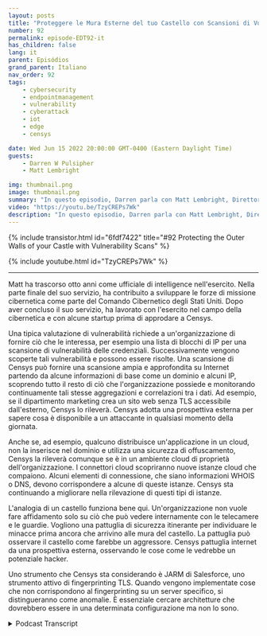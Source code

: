 ```yaml
---
layout: posts
title: "Proteggere le Mura Esterne del tuo Castello con Scansioni di Vulnerabilità"
number: 92
permalink: episode-EDT92-it
has_children: false
lang: it
parent: Episódios
grand_parent: Italiano
nav_order: 92
tags:
    - cybersecurity
    - endpointmanagement
    - vulnerability
    - cyberattack
    - iot
    - edge
    - censys

date: Wed Jun 15 2022 20:00:00 GMT-0400 (Eastern Daylight Time)
guests:
    - Darren W Pulsipher
    - Matt Lembright

img: thumbnail.png
image: thumbnail.png
summary: "In questo episodio, Darren parla con Matt Lembright, Direttore delle Applicazioni Federali di Censys, su come Censys valuta la superficie di attacco per i dispositivi connessi a Internet, consentendo alle organizzazioni di eliminare le vulnerabilità."
video: "https://youtu.be/TzyCREPs7Wk"
description: "In questo episodio, Darren parla con Matt Lembright, Direttore delle Applicazioni Federali di Censys, su come Censys valuta la superficie di attacco per i dispositivi connessi a Internet, consentendo alle organizzazioni di eliminare le vulnerabilità."
---
```


<div>
{% include transistor.html id="6fdf7422" title="#92 Protecting the Outer Walls of your Castle with Vulnerability Scans" %}

{% include youtube.html id="TzyCREPs7Wk" %}
</div>

---

Matt ha trascorso otto anni come ufficiale di intelligence nell'esercito. Nella parte finale del suo servizio, ha contribuito a sviluppare le forze di missione cibernetica come parte del Comando Cibernetico degli Stati Uniti. Dopo aver concluso il suo servizio, ha lavorato con l'esercito nel campo della cibernetica e con alcune startup prima di approdare a Censys.

Una tipica valutazione di vulnerabilità richiede a un'organizzazione di fornire ciò che le interessa, per esempio una lista di blocchi di IP per una scansione di vulnerabilità delle credenziali. Successivamente vengono scoperte tali vulnerabilità e possono essere risolte. Una scansione di Censys può fornire una scansione ampia e approfondita su Internet partendo da alcune informazioni di base come un dominio e alcuni IP, scoprendo tutto il resto di ciò che l'organizzazione possiede e monitorando continuamente tali stesse aggregazioni e correlazioni tra i dati. Ad esempio, se il dipartimento marketing crea un sito web senza TLS accessibile dall'esterno, Censys lo rileverà. Censys adotta una prospettiva esterna per sapere cosa è disponibile a un attaccante in qualsiasi momento della giornata.

Anche se, ad esempio, qualcuno distribuisce un'applicazione in un cloud, non la inserisce nel dominio e utilizza una sicurezza di offuscamento, Censys la rileverà comunque se è in un ambiente cloud di proprietà dell'organizzazione. I connettori cloud scopriranno nuove istanze cloud che compaiono. Alcuni elementi di connessione, che siano informazioni WHOIS o DNS, devono corrispondere a alcune di queste istanze. Censys sta continuando a migliorare nella rilevazione di questi tipi di istanze.

L'analogia di un castello funziona bene qui. Un'organizzazione non vuole fare affidamento solo su ciò che può vedere internamente con le telecamere e le guardie. Vogliono una pattuglia di sicurezza itinerante per individuare le minacce prima ancora che arrivino alle mura del castello. La pattuglia può osservare il castello come farebbe un aggressore. Censys pattuglia internet da una prospettiva esterna, osservando le cose come le vedrebbe un potenziale hacker.

Uno strumento che Censys sta considerando è JARM di Salesforce, uno strumento attivo di fingerprinting TLS. Quando vengono implementate cose che non corrispondono al fingerprinting su un server specifico, si distingueranno come anomalie. È essenziale cercare architetture che dovrebbero essere in una determinata configurazione ma non lo sono.



<details>
<summary> Podcast Transcript </summary>

<p></p>

</details>
